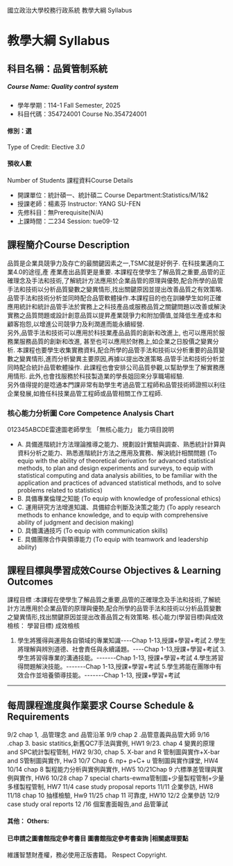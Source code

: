 國立政治大學校務行政系統 教學大綱 Syllabus
# 教學大綱 Syllabus
##  科目名稱：品質管制系統 
#####  Course Name: Quality control system
  * 學年學期：114-1 Fall Semester, 2025 
  * 科目代碼：354724001 Course No.354724001
#### 修別：選
Type of Credit: Elective 
_3.0_
#### 預收人數
Number of Students
課程資料Course Details
  * 開課單位：統計碩一、統計碩二 Course Department:Statistics/M/1&2 
  * 授課老師：楊素芬 Instructor: YANG SU-FEN 
  * 先修科目：無Prerequisite(N/A)
  * 上課時間：二234 Session: tue09-12
##  課程簡介Course Description
品質是企業具競爭力及存亡的最關鍵因素之一,TSMC就是好例子. 在科技業邁向工業4.0的途徑,產 產業產出品質更是重要. 本課程在使學生了解品質之重要,品管的正確理念及手法和技術,了解統計方法應用於企業品管的原理與優勢,配合所學的品管手法和技術以分析品質變數之變異情形,找出關鍵原因並提出改善品質之有效策略. 品管手法和技術分析並同時配合品管軟體操作.本課程目的也在訓練學生如何正確應用統計和統計品管手法於實務上之科技產品或服務品質之關鍵問題以改善或解決實務之品質問題或設計創意品質以提昇產業競爭力和附加價值,並降低生產成本和顧客抱怨,以增進公司競爭力及利潤進而能永續經營.  
另外,品管手法和技術可以應用於科技業產品品質的創新和改進上, 也可以應用於服務業服務品質的創新和改進, 甚至也可以應用於財務上,如企業之日股價之變異分析. 
本課程也要學生收集實務資料,配合所學的品管手法和技術以分析重要的品質變數之變異情形,進而分析變異主要原因,再據以提出改進策略.品管手法和技術分析並同時配合統計品管軟體操作. 此課程也會安排公司品質參觀,以幫助學生了解實務應用情形. 此外,也會找服務於科技製造業的學長姐回來分享職場經驗.  
另外值得提的是唸通本門課非常有助學生考過品管工程師和品管技術師證照以利往企業發展,如擔任科技業品管工程師或品管相關工作工程師.
###  核心能力分析圖 Core Competence Analysis Chart
012345ABCDE雷達圖老師學生
「無核心能力」 
能力項目說明
  * A. 具備進階統計方法理論推導之能力、規劃設計實驗與調查、熟悉統計計算與資料分析之能力、熟悉進階統計方法之應用及實務、解決統計相關問題 (To equip with the ability of theoretical derivation for advanced statistical methods, to plan and design experiments and surveys, to equip with statistical computing and data analysis abilities, to be familiar with the application and practices of advanced statistical methods, and to solve problems related to statistics)
  * B. 具備專業倫理之知能 (To equip with knowledge of professional ethics)
  * C. 運用研究方法增進知識、具備綜合判斷及決策之能力 (To apply research methods to enhance knowledge, and to equip with comprehensive ability of judgment and decision making)
  * D. 具備溝通技巧 (To equip with communication skills)
  * E. 具備團隊合作與領導能力 (To equip with teamwork and leadership ability)
##  課程目標與學習成效Course Objectives & Learning Outcomes 
課程目標 :本課程在使學生了解品質之重要,品管的正確理念及手法和技術,了解統計方法應用於企業品管的原理與優勢,配合所學的品管手法和技術以分析品質變數之變異情形,找出關鍵原因並提出改善品質之有效策略.
核心能力(學習目標)與成效檢核：
學習目標) 成效檢核
1. 學生將獲得與運用各自領域的專業知識----Chap 1-13,授課+學習+考試
2.學生將理解與辨別道德、社會責任與永續議題。----Chap 1-13,授課+學習+考試
3.學生將習得專業的溝通技能。-------Chap 1-13, 授課+學習+考試
4.學生將習得問題解決技能。-------Chap 1-13,授課+學習+考試
5.學生將能在團隊中有效合作並培養領導技能。-------Chap 1-13, 授課+學習+考試   
---  
##  每周課程進度與作業要求 Course Schedule & Requirements
9/2 chap 1, .品管理念 and 品管沿革
9/9 chap 2 .品管意義與品管大師
9/16 .chap 3. basic statitics,新舊QC7手法與實例, HW1
9/23. chap 4 變異的原理 and SPC統計製程管制, HW2
9/30, chap 5. X-bar and R 管制圖與實作+X-bar and S管制圖與實作, Hw3
10/7 Chap 6. np+ p+C+ u 管制圖與實作課堂, HW4
10/14 chap 8 製程能力分析與實例與實作, HW5
10/21Chap 9 六標準差管理與實例與實作, HW6
10/28 chap 7 special charts-ewma管制圖+少量製程管制+少量多樣製程管制, HW7
11/4 case study proposal reports
11/11 企業參訪, HW8
11/18 chap 10 抽樣檢驗, Hw9
11/25 chap 11 可靠度, HW10
12/2 企業參訪
12/9 case study oral reports
12 /16 個案書面報告,and 品管筆試
####  其他： Others:
####  已申請之圖書館指定參考書目  圖書館指定參考書查詢 |相關處理要點
維護智慧財產權，務必使用正版書籍。 Respect Copyright.